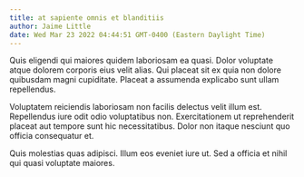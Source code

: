 ```yaml
---
title: at sapiente omnis et blanditiis
author: Jaime Little
date: Wed Mar 23 2022 04:44:51 GMT-0400 (Eastern Daylight Time)
---
```

Quis eligendi qui maiores quidem laboriosam ea quasi. Dolor voluptate atque dolorem corporis eius velit alias. Qui placeat sit ex quia non dolore quibusdam magni cupiditate. Placeat a assumenda explicabo sunt ullam repellendus.

 Voluptatem reiciendis laboriosam non facilis delectus velit illum est. Repellendus iure odit odio voluptatibus non. Exercitationem ut reprehenderit placeat aut tempore sunt hic necessitatibus. Dolor non itaque nesciunt quo officia consequatur et.

 Quis molestias quas adipisci. Illum eos eveniet iure ut. Sed a officia et nihil qui quasi voluptate maiores.